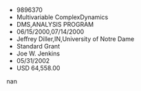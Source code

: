 
* 9896370
* Multivariable ComplexDynamics
* DMS,ANALYSIS PROGRAM
* 06/15/2000,07/14/2000
* Jeffrey Diller,IN,University of Notre Dame
* Standard Grant
* Joe W. Jenkins
* 05/31/2002
* USD 64,558.00

nan
